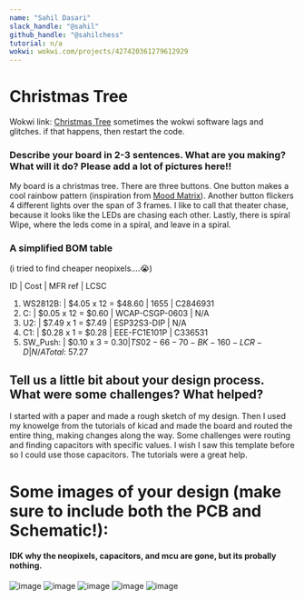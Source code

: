 ```yaml
---
name: "Sahil Dasari"
slack_handle: "@sahil"
github_handle: "@sahilchess"
tutorial: n/a
wokwi: wokwi.com/projects/427420361279612929
---
```


# Christmas Tree

Wokwi link: [Christmas Tree](https://wokwi.com/projects/427420361279612929)
sometimes the wokwi software lags and glitches. if that happens, then restart the code.


### Describe your board in 2-3 sentences. What are you making? What will it do? Please add a lot of pictures here!!

My board is a christmas tree. There are three buttons. One button makes a cool rainbow pattern (inspiration from [Mood Matrix](https://wokwi.com/projects/426772422246477825)). Another button flickers 4 different lights over the span of 3 frames. I like to call that theater chase, because it looks like the LEDs are chasing each other. Lastly, there is spiral Wipe, where the leds come in a spiral, and leave in a spiral.

### A simplified BOM table
(i tried to find cheaper neopixels....😭)

ID    |    Cost          |          MFR ref      |            LCSC
1. WS2812B: | $4.05 x 12 = $48.60 |  1655                   |  C2846931 
2. C: | $0.05 x 12 = $0.60        |  WCAP-CSGP-0603         | N/A
3. U2: | $7.49 x 1 = $7.49        |  ESP32S3-DIP            |  N/A
4. C1:	| $0.28 x 1 = $0.28       |  EEE-FC1E101P           |  C336531
5. SW_Push: | $0.10 x 3 = $0.30   |  TS02-66-70-BK-160-LCR-D|  N/A
Total: ~$57.27

## Tell us a little bit about your design process. What were some challenges? What helped?

I started with a paper and made a rough sketch of my design. Then I used my knowelge from the tutorials of kicad and made the board and routed the entire thing, making changes along the way. Some challenges were routing and finding capacitors with specific values. I wish I saw this template before so I could use those capacitors. The tutorials were a great help. 


# Some images of your design (make sure to include both the PCB and Schematic!):
#### IDK why the neopixels, capacitors, and mcu are gone, but its probally nothing.
![image](https://github.com/user-attachments/assets/12d94135-a4da-42e2-8296-2c0bd54e2c14)
![image](https://github.com/user-attachments/assets/a1aca3d1-e571-457d-b54c-961397d6e3ba)
![image](https://github.com/user-attachments/assets/443fbbf9-0029-4363-8229-03f45963caeb)
![image](https://github.com/user-attachments/assets/57c98c9e-44e7-4822-bf0d-0e58e76dfd1f)
![image](https://github.com/user-attachments/assets/65572764-7807-4b5e-bad7-afcef60673df)





